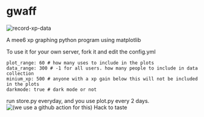 # gwaff

![record-xp-data](https://github.com/bwac2517/gwaff/workflows/record-xp-data/badge.svg)

A mee6 xp graphing python program using matplotlib

To use it for your own server, fork it and edit the config.yml

```server_id: 377946908783673344 # your server id
plot_range: 60 # how many uses to include in the plots
data_range: 300 # -1 for all users. how many people to include in data collection
minium_xp: 500 # anyone with a xp gain below this will not be included in the plots
darkmode: true # dark mode or not
```

run store.py everyday, and you use plot.py every 2 days.
![(we use a github action for this)](https://github.com/bwac2517/gwaff/blob/master/.github/workflows/main.yml)
Hack to taste
